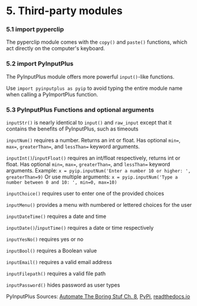 # 5. Third-party modules

### 5.1 import pyperclip

The pyperclip module comes with the `copy()` and `paste()` functions, which act directly on the computer's keyboard. 

### 5.2 import PyInputPlus

The PyInputPlus module offers more powerful `input()`-like functions. 

Use `import pyinputplus as pyip` to avoid typing the entire module name when calling a PyImportPlus function.

### 5.3 PyInputPlus Functions and optional arguments

`inputStr()` is nearly identical to `input()` and `raw_input` except that it contains the benefits of PyInputPlus, such as timeouts

`inputNum()` requires a number. Returns an int or float. Has optional `min=`, `max=`, `greaterThan=`, and `lessThan=` keyword arguments. 

`inputInt()`/`inputFloat()` requires an int/float respectively, returns int or float. Has optional `min=`, `max=`, `greaterThan=`, and `lessThan=` keyword arguments. Example: `x = pyip.inputNum('Enter a number 10 or higher: ', greaterThan=9)` Or use multiple arguments: `x = pyip.inputNum('Type a number between 0 and 10: ', min=0, max=10)`

`inputChoice()` requires user to enter one of the provided choices

`inputMenu()` provides a menu with numbered or lettered choices for the user

`inputDateTime()` requires a date and time

`inputDate()`/`inputTime()` requires a date or time respectively

`inputYesNo()` requires yes or no

`inputBool()` requires a Boolean value
 
`inputEmail()` requires a valid email address

`inputFilepath()` requires a valid file path 

`inputPassword()` hides password as user types

PyInputPlus Sources: [Automate The Boring Stuf Ch. 8](https://automatetheboringstuff.com/2e/chapter8/), [PyPi](https://pypi.org/project/PyInputPlus/), [readthedocs.io](https://pyinputplus.readthedocs.io/en/latest/)


